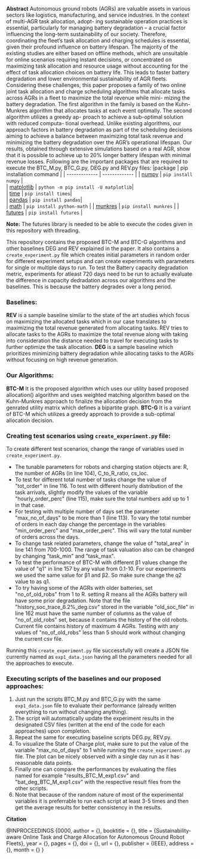 
**Abstract**
Autonomous ground robots (AGRs) are valuable assets in various sectors like logistics, manufacturing, and service industries. In the context of multi-AGR task allocation, adopt- ing sustainable operation practices is essential, particularly for managing battery degradation – a crucial factor influencing the long-term sustainability of our society. Therefore, coordinating the fleet’s task allocation and charging schedules is essential, given their profound influence on battery lifespan.
The majority of the existing studies are either based on offline methods, which are unsuitable for online scenarios requiring instant decisions, or concentrated on maximizing task allocation and resource usage without accounting for the effect of task allocation choices on battery life. This leads to faster battery degradation and lower environmental sustainability of AGR fleets. Considering these challenges, this paper proposes a family of two online joint task allocation and charge
scheduling algorithms that allocate tasks across AGRs in a fleet to maximize the total revenue while mini- mizing the battery degradation. The first algorithm in the family is based on the Kuhn-Munkres algorithm that allocates tasks at each event optimally. The second algorithm utilizes a greedy ap- proach to achieve a sub-optimal solution with reduced computa- tional overhead. Unlike existing algorithms, our approach factors in battery degradation as part of the scheduling decisions 
aiming to achieve a balance between maximizing total task revenue and minimizing the battery degradation over the AGR’s operational lifespan. Our results, obtained through extensive simulations based on a real AGR, show that it is possible to achieve up to 20% longer battery lifespan with minimal revenue losses.
Following are the important packages that are required to execute the BTC_M.py, BTC_G.py, DEG.py and REV.py files:
|package | pip installation command | 
| ------------- | ------------- | 
| [numpy](https://numpy.org/install/)  | `pip install numpy`  |   
| [matplotlib](https://matplotlib.org/stable/users/installing/index.html) | `python -m pip install -U matplotlib`|  
| [time](https://pypi.org/project/times/) | `pip install times`|  
| [pandas](https://pandas.pydata.org/docs/getting_started/install.html) | `pip install pandas`|  
| [math](https://pypi.org/project/python-math/) | `pip install python-math` |
| [munkres](https://pypi.org/project/munkres/) | `pip install munkres` |
| [futures](https://pypi.org/project/futures/) | `pip install futures` |


**Note:** The futures library is needed to be able to execute the codes given in this repository with threading.


This repository contains the proposed BTC-M and BTC-G algorithms and other baselines DEG and REV explained in the paper. It also contains a `create_experiment.py` file which creates initial parameters in random order for different experiment setups
and can create experiments with parameters for single or multiple days to run. To test the Battery capacity degradation metric, experiments for atleast 720 days need to be run to actually evaluate the difference in capacity dedradation across our algorithms and the baselines. This is because the battery degrades over a long period.
### Baselines:
**REV** is a sample baseline similar to the state of the art studies which focus on maximizing the allocated tasks which in our case translates to maximizing the total revenue generated from allocating tasks.
REV tries to allocate tasks to the AGRs to maximize the total revenue along with taking into consideration the distance needed to travel for executing tasks to further optimize the task allocation.
**DEG** is a sample baseline which prioritizes minimizing battery degradation while allocating tasks to the AGRs without focusing on high revenue generation.
### Our Algorithms:
**BTC-M** It is the proposed algorithm which uses our utility based proposed allocation() algorithm and uses weighted matching algorithm based on the Kuhn-Munkres approach to finalize the allocation decision from the genrated utility matrix which defines a bipartite graph. 
**BTC-G** It is a variant of BTC-M which utilizes a greedy approach to provide a sub-optimal allocation decision. 


### Creating test scenarios using  `create_experiment.py` file:
To create different test scenarios, change the range of variables used in `create_experiment.py`. 
- The tunable parameters for robots and charging station objects are: R, the number of AGRs (in line 104), C_to_R_ratio, cs_loc.
- To test for different total number of tasks change the value of "tot_order" in line 116. To test with different hourly distribution of the task arrivals, slightly modify the values of the variable "hourly_order_perc" (line 115),
  make sure the total numbers add up to 1 in that case.
- For testing with multiple number of days set the parameter "max_no_of_days" to be more than 1 (line 113).  To vary the total number of orders in each day change the percentage in the variables "min_order_perc" and
  "max_order_perc". This will vary the total number of orders across the days.
- To change task related parameters, change the value of "total_area" in line 141 from 700-1000. The range of task valuation also can be changed by changing "task_min" and "task_max".
- To test the performance of BTC-M with different β1 values change the value of "q1" in line 157 by any value from 0.1-10. For our experiments we used the same value for β1 and β2. So make sure change the q2 value to as q1.
- To try having some of the AGRs with older batteries, set "no_of_old_robs" from 1 to R. setting R means all the AGRs battery will have some prior degradation. Note that the file "history_soc_trace_6.2%_deg.csv" stored in the variable "old_soc_file" in line 162
  must have the same number of columns as the value of "no_of_old_robs" set, because it contains the history of the old robots. Current file contains history of maximum 4 AGRs. Testing with any values of "no_of_old_robs" less than 5 should work without changing the current csv file.
 

Running this `create_experiment.py` file successfully will create a JSON file currently named as  `exp1_data.json` having all the parameters needed for all the approaches to execute. 

### Executing scripts of the baselines and our proposed approaches:
1. Just run the scripts  BTC_M.py and  BTC_G.py with the same `exp1_data.json` file to evaluate their performance (already written everything to run without changing anything). 
2. The script will automatically update the experiment results in the designated CSV files (written at the end of the code for each approaches) upon completion.
4. Repeat the same for executing baseline scripts DEG.py, REV.py.
5. To visualize the State of Charge plot, make sure to put the value of the variable "max_no_of_days" to 1 while running the `create_experiment.py` file. The plot can be nicely observed with a single day run as it has reasonable data points.
6. Finally one can compare the performances by evaluating the files named for example "results_BTC_M_exp1.csv" and "bat_deg_BTC_M_exp1.csv" with the respective result files from the other scripts.
7. Note that because of the random nature of most of the experimental variables it is preferrable to run each script at least 3-5 times and then get the average results for better consistency in the results.

**Citation**

@INPROCEEDINGS {0000,
author = {},
booktitle = {},
title = {Sustainability-aware Online Task and Charge Allocation for Autonomous Ground Robot Fleets},
year = {},
pages = {},
doi = {},
url = {},
publisher = {IEEE},
address = {},
month = {}
}
